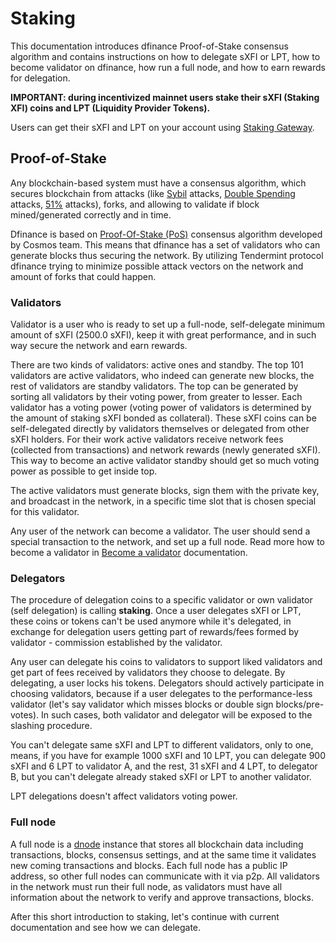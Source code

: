 # Staking

This documentation introduces dfinance Proof-of-Stake consensus algorithm and contains instructions on how to delegate sXFI or LPT, how to become validator on dfinance, how run a full node, and how to earn rewards for delegation.

**IMPORTANT: during incentivized mainnet users stake their sXFI (Staking XFI) coins and LPT (Liquidity Provider Tokens).**

Users can get their sXFI and LPT on your account using [Staking Gateway](https://stake.dfinance.co/).

## Proof-of-Stake

Any blockchain-based system must have a consensus algorithm, which secures blockchain from attacks (like [Sybil](https://academy.binance.com/security/sybil-attacks-explained) attacks, [Double Spending](https://academy.binance.com/security/double-spending-explained) attacks, [51%](https://academy.binance.com/security/what-is-a-51-percent-attack) attacks), forks, and allowing to validate if block mined/generated correctly and in time.

Dfinance is based on [Proof-Of-Stake (PoS)](https://academy.binance.com/blockchain/delegated-proof-of-stake-explained) consensus algorithm developed by Cosmos team. This means that dfinance has a set of validators who can generate blocks thus securing the network. By utilizing Tendermint protocol dfinance trying to minimize possible attack vectors on the network and amount of forks that could happen.

### Validators

Validator is a user who is ready to set up a full-node, self-delegate minimum amount of sXFI (2500.0 sXFI), keep it with great performance, and in such way secure the network and earn rewards.

There are two kinds of validators: active ones and standby. The top 101 validators are active validators, who indeed can generate new blocks, the rest of validators are standby validators. The top can be generated by sorting all validators by their voting power, from greater to lesser. Each validator has a voting power (voting power of validators is determined by the amount of staking sXFI bonded as collateral). These sXFI coins can be self-delegated directly by validators themselves or delegated from other sXFI holders. For their work active validators receive network fees (collected from transactions) and network rewards (newly generated sXFI). This way to become an active validator standby should get so much voting power as possible to get inside top.

The active validators must generate blocks, sign them with the private key, and broadcast in the network, in a specific time slot that is chosen special for this validator.

Any user of the network can become a validator. The user should send a special transaction to the network, and set up a full node. Read more how to become a validator in [Become a validator](/staking/become_a_validator.md) documentation.

### Delegators

The procedure of delegation coins to a specific validator or own validator (self delegation) is calling **staking**. Once a user delegates sXFI or LPT, these coins or tokens can't be used anymore while it's delegated, in exchange for delegation users getting part of rewards/fees formed by validator - commission established by the validator.

Any user can delegate his coins to validators to support liked validators and get part of fees received by validators they choose to delegate. By delegating, a user locks his tokens. Delegators should actively participate in choosing validators, because if a user delegates to the performance-less validator (let's say validator which misses blocks or double sign blocks/pre-votes). In such cases, both validator and delegator will be exposed to the slashing procedure.

You can't delegate same sXFI and LPT to different validators, only to one, means, if you have for example 1000 sXFI and 10 LPT, you can delegate 900 sXFI and 6 LPT to validator A, and the rest, 31 sXFI and 4 LPT, to delegator B, but you can't delegate already staked sXFI or LPT to another validator.

LPT delegations doesn't affect validators voting power.
### Full node

A full node is a [dnode](../architecture/dnode.md) instance that stores all blockchain data including transactions, blocks, consensus settings, and at the same time it validates new coming transactions and blocks. Each full node has a public IP address, so other full nodes can communicate with it via p2p. All validators in the network must run their full node, as validators must have all information about the network to verify and approve transactions, blocks.

After this short introduction to staking, let's continue with current documentation and see how we can delegate.

